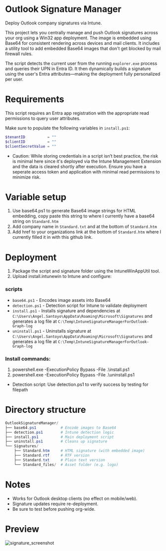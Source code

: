 # Outlook Signature Manager
Deploy Outlook company signatures via Intune.

This project lets you centrally manage and push Outlook signatures across your org using a Win32 app deployment. The image is embedded using Base64 for consistent rendering across devices and mail clients. It includes a utility tool to add embedded Base64 images that don't get blocked by mail firewall rules.

The script detects the current user from the running `explorer.exe` process and queries their UPN in Entra ID. It then dynamically builds a signature using the user's Entra attributes—making the deployment fully personalized per user.

# Requirements

This script requires an Entra app registration with the appropriate read permissions to query user attributes.

Make sure to populate the following variables in `install.ps1`: 

```powershell
$tenantID          = "" 
$clientID          = "" 
$clientSecretValue = ""  
```

-  Caution: While storing credentials in a script isn’t best practice, the risk is minimal here since it's deployed via the Intune Management Extension and the data is cleared shortly after execution. Ensure you have a seperate access token and application with minimal read permissions to minimize risk. 

# Variable setup
1) Use base64.ps1 to generate Base64 image strings for HTML embedding, copy paste this string to where I currently have a base64 string on `Standard.htm`
2) Add company name in `Standard.txt` and at the bottom of `Standard.htm`
3) Add href to your organizations link at the bottom of `Standard.htm` where I currently filled it in with this github link.

# Deployment
1) Package the script and signature folder using the IntuneWinAppUtil tool.
2) Upload install.intunewin to Intune and configure:


### scripts
- `base64.ps1` - Encodes image assets into Base64
- `detection.ps1` - Detection script for Intune to validate deployment 
- `install.ps1` - Installs signature and dependencies at `C:\Users\Angel.Santoyo\AppData\Roaming\Microsoft\Signatures` and generates a log file at `C:\Temp\IntuneSignatureManagerForOutlook-Graph-log`
- `uninstall.ps1` - Uninstalls signature at `C:\Users\Angel.Santoyo\AppData\Roaming\Microsoft\Signatures` and generates a log file at `C:\Temp\IntuneSignatureManagerForOutlook-Graph-log`


### Install commands: 
1) powershell.exe -ExecutionPolicy Bypass -File .\install.ps1
2) powershell.exe -ExecutionPolicy Bypass -File .\uninstall.ps1

- Detection script: Use detection.ps1 to verify success by testing for filepath

# Directory structure 
``` powershell
OutlookSignatureManager/
├── base64.ps1           # Encode images to Base64
├── detection.ps1        # Intune detection logic
├── install.ps1          # Main deployment script
├── uninstall.ps1        # Cleans up signature
└── Signatures/
    ├── Standard.htm     # HTML signature (with embedded image)
    ├── Standard.rtf     # RTF version
    ├── Standard.txt     # Plain text version
    └── Standard_files/  # Asset folder (e.g. logo)
```

# Notes
- Works for Outlook desktop clients (no effect on mobile/web).
- Signature updates require re-deployment.
- Be sure to test before pushing org-wide.

# Preview 

![signature_screenshot](https://github.com/user-attachments/assets/fd8eb1a2-9b99-499b-95c9-f92ddc3b6fdb)
